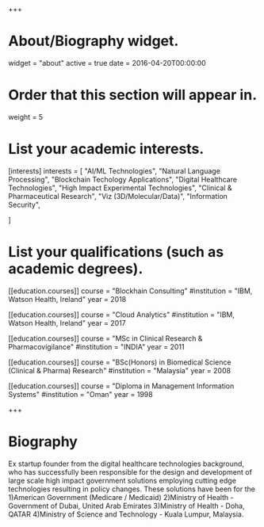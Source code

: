 +++
# About/Biography widget.
widget = "about"
active = true
date = 2016-04-20T00:00:00

# Order that this section will appear in.
weight = 5

# List your academic interests.
[interests]
  interests = [
    "AI/ML Technologies",
    "Natural Language Processing",
    "Blockchain Techology Applications",
    "Digital Healthcare Technologies",
    "High Impact Experimental Technologies",
    "Clinical & Pharmaceutical Research",
    "Viz (3D/Molecular/Data)",
    "Information Security",
    
  ]

# List your qualifications (such as academic degrees).

[[education.courses]]
  course = "Blockhain Consulting"
  #institution = "IBM, Watson Health, Ireland"
  year = 2018

[[education.courses]]
  course = "Cloud Analytics"
  #institution = "IBM, Watson Health, Ireland"
  year = 2017

[[education.courses]]
  course = "MSc in Clinical Research & Pharmacovigilance"
  #institution = "INDIA"
  year = 2011

[[education.courses]]
  course = "BSc(Honors) in Biomedical Science (Clinical & Pharma) Research"
  #institution = "Malaysia"
  year = 2008

[[education.courses]]
  course = "Diploma in Management Information Systems"
  #institution = "Oman"
  year = 1998

 
+++

# Biography

Ex startup founder from the digital healthcare technologies background, who has successfully been responsible for the design and development of large scale high impact government solutions employing cutting edge technologies resulting in policy changes. These solutions have been for the 1)American Government (Medicare / Medicaid) 2)Ministry of Health - Government of Dubai, United Arab Emirates 3)Ministry of Health - Doha, QATAR 4)Ministry of Science and Technology - Kuala Lumpur, Malaysia. 

